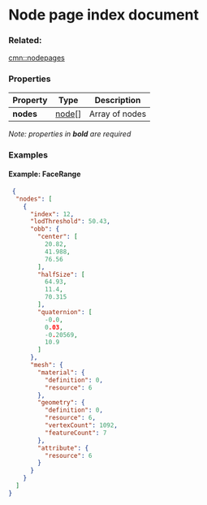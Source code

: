 # Node page index document



### Related:

[cmn::nodepages](nodepages.cmn.md)
### Properties

| Property | Type | Description |
| --- | --- | --- |
| **nodes** | [node](node.cmn.md)[] | Array of nodes |

*Note: properties in **bold** are required*

### Examples 

#### Example: FaceRange 

```json
 {
  "nodes": [
    {
      "index": 12,
      "lodThreshold": 50.43,
      "obb": {
        "center": [
          20.82,
          41.988,
          76.56
        ],
        "halfSize": [
          64.93,
          11.4,
          70.315
        ],
        "quaternion": [
          -0.0,
          0.03,
          -0.20569,
          10.9
        ]
      },
      "mesh": {
        "material": {
          "definition": 0,
          "resource": 6
        },
        "geometry": {
          "definition": 0,
          "resource": 6,
          "vertexCount": 1092,
          "featureCount": 7
        },
        "attribute": {
          "resource": 6
        }
      }
    }
  ]
} 
```

